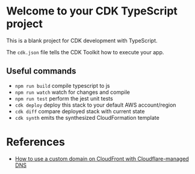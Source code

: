 # Welcome to your CDK TypeScript project

This is a blank project for CDK development with TypeScript.

The `cdk.json` file tells the CDK Toolkit how to execute your app.

## Useful commands

- `npm run build` compile typescript to js
- `npm run watch` watch for changes and compile
- `npm run test` perform the jest unit tests
- `cdk deploy` deploy this stack to your default AWS account/region
- `cdk diff` compare deployed stack with current state
- `cdk synth` emits the synthesized CloudFormation template

# References

- [How to use a custom domain on CloudFront with Cloudflare-managed DNS](https://advancedweb.hu/how-to-use-a-custom-domain-on-cloudfront-with-cloudflare-managed-dns/)
